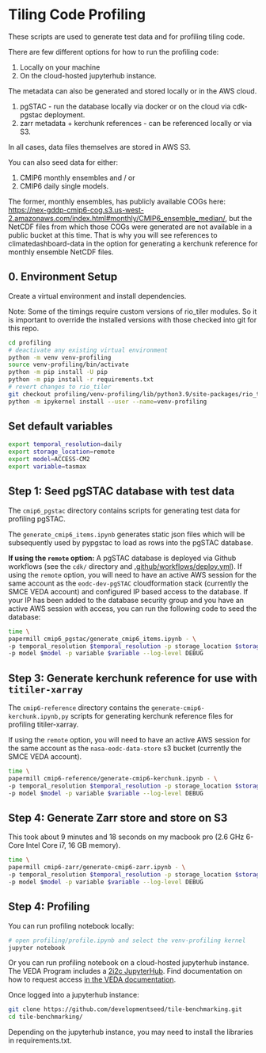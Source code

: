 # Tiling Code Profiling

These scripts are used to generate test data and for profiling tiling code.

There are few different options for how to run the profiling code:

1. Locally on your machine 
2. On the cloud-hosted jupyterhub instance.

The metadata can also be generated and stored locally or in the AWS cloud.

1. pgSTAC - run the database locally via docker or on the cloud via cdk-pgstac deployment.
2. zarr metadata + kerchunk references - can be referenced locally or via S3.

In all cases, data files themselves are stored in AWS S3.

You can also seed data for either:

1. CMIP6 monthly ensembles and / or
2. CMIP6 daily single models.

The former, monthly ensembles, has publicly available COGs here: https://nex-gddp-cmip6-cog.s3.us-west-2.amazonaws.com/index.html#monthly/CMIP6_ensemble_median/, but the NetCDF files from which those COGs were generated are not available in a public bucket at this time. That is why you will see references to climatedashboard-data in the option for generating a kerchunk reference for monthly ensemble NetCDF files.

## 0. Environment Setup

Create a virtual environment and install dependencies.

Note: Some of the timings require custom versions of rio_tiler modules. So it is important to override the installed versions with those checked into git for this repo.

```bash
cd profiling
# deactivate any existing virtual environment
python -m venv venv-profiling
source venv-profiling/bin/activate
python -m pip install -U pip
python -m pip install -r requirements.txt
# revert changes to rio_tiler
git checkout profiling/venv-profiling/lib/python3.9/site-packages/rio_tiler/
python -m ipykernel install --user --name=venv-profiling
```

## Set default variables

```bash
export temporal_resolution=daily
export storage_location=remote
export model=ACCESS-CM2
export variable=tasmax
```

## Step 1: Seed pgSTAC database with test data

The `cmip6_pgstac` directory contains scripts for generating test data for profiling pgSTAC.

The `generate_cmip6_items.ipynb` generates static json files which will be subsequently used by pypgstac to load as rows into the pgSTAC database.

**If using the `remote` option:** A pgSTAC database is deployed via Github workflows (see the `cdk/` directory and [.github/workflows/deploy.yml](../.github/workflows/deploy.yml)). If using the `remote` option, you will need to have an active AWS session for the same account as the `eodc-dev-pgSTAC` cloudformation stack (currently the SMCE VEDA account) and configured IP based access to the database. If your IP has been added to the database security group and you have an active AWS session with access, you can run the following code to seed the database:

```bash
time \
papermill cmip6_pgstac/generate_cmip6_items.ipynb - \
-p temporal_resolution $temporal_resolution -p storage_location $storage_location \
-p model $model -p variable $variable --log-level DEBUG
```

## Step 3: Generate kerchunk reference for use with `titiler-xarray`

The `cmip6-reference` directory contains the `generate-cmip6-kerchunk.ipynb,py` scripts for generating kerchunk reference files for profiling titiler-xarray.

If using the `remote` option, you will need to have an active AWS session for the same account as the `nasa-eodc-data-store` s3 bucket (currently the SMCE VEDA account).

```bash
time \
papermill cmip6-reference/generate-cmip6-kerchunk.ipynb - \
-p temporal_resolution $temporal_resolution -p storage_location $storage_location \
-p model $model -p variable $variable --log-level DEBUG
```

## Step 4: Generate Zarr store and store on S3

This took about 9 minutes and 18 seconds on my macbook pro (2.6 GHz 6-Core Intel Core i7, 16 GB memory).

```bash
time \
papermill cmip6-zarr/generate-cmip6-zarr.ipynb - \
-p temporal_resolution $temporal_resolution -p storage_location $storage_location \
-p model $model -p variable $variable --log-level DEBUG
```

## Step 4: Profiling

You can run profiling notebook locally:

```bash
# open profiling/profile.ipynb and select the venv-profiling kernel
jupyter notebook 
```

Or you can run profiling notebook on a cloud-hosted jupyterhub instance. The VEDA Program includes a [2i2c JupyterHub](https://nasa-veda.2i2c.cloud/). Find documentation on how to request access [in the VEDA documentation](https://nasa-impact.github.io/veda-docs/services/jupyterhub.html).

Once logged into a jupyterhub instance:

```bash
git clone https://github.com/developmentseed/tile-benchmarking.git
cd tile-benchmarking/
```

Depending on the jupyterhub instance, you may need to install the libraries in requirements.txt.


